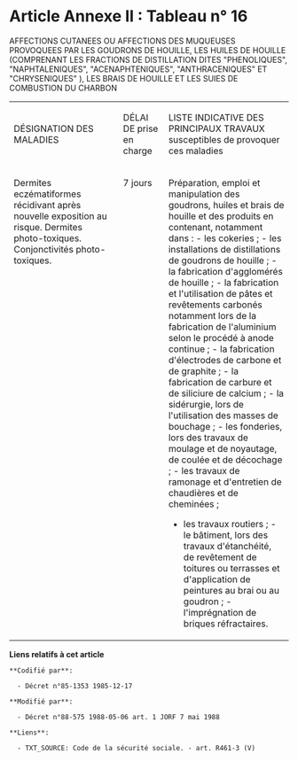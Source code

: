 # Article Annexe II : Tableau n° 16

AFFECTIONS CUTANEES OU AFFECTIONS DES MUQUEUSES PROVOQUEES PAR LES GOUDRONS DE HOUILLE, LES HUILES DE HOUILLE (COMPRENANT LES
FRACTIONS DE DISTILLATION DITES "PHENOLIQUES", "NAPHTALENIQUES", "ACENAPHTENIQUES", "ANTHRACENIQUES" ET "CHRYSENIQUES" ), LES
BRAIS DE HOUILLE ET LES SUIES DE COMBUSTION DU CHARBON

<table>
  <tbody>
    <tr>
      <td width="227">

DÉSIGNATION DES MALADIES

</td>
      <td width="76">

DÉLAI DE prise en charge

</td>
      <td width="265">

LISTE INDICATIVE DES PRINCIPAUX TRAVAUX susceptibles de provoquer ces maladies

</td>
    </tr>
    <tr>
      <td width="227" valign="top">

Dermites eczématiformes récidivant après nouvelle exposition au risque. Dermites photo-toxiques. Conjonctivités photo-
toxiques.

</td>
      <td valign="top" width="76">

7 jours

</td>
      <td width="265" valign="top">

Préparation, emploi et manipulation des goudrons, huiles et brais de houille et des produits en contenant, notamment dans : -
les cokeries ; - les installations de distillations de goudrons de houille ; - la fabrication d'agglomérés de houille ; - la
fabrication et l'utilisation de pâtes et revêtements carbonés notamment lors de la fabrication de l'aluminium selon le
procédé à anode continue ; - la fabrication d'électrodes de carbone et de graphite ; - la fabrication de carbure et de
siliciure de calcium ; - la sidérurgie, lors de l'utilisation des masses de bouchage ; - les fonderies, lors des travaux de
moulage et de noyautage, de coulée et de décochage ; - les travaux de ramonage et d'entretien de chaudières et de cheminées ;
- les travaux routiers ; - le bâtiment, lors des travaux d'étanchéité, de revêtement de toitures ou terrasses et
d'application de peintures au brai ou au goudron ; - l'imprégnation de briques réfractaires.

</td>
    </tr>
  </tbody>
</table>

**Liens relatifs à cet article**

	**Codifié par**:

	  - Décret n°85-1353 1985-12-17

	**Modifié par**:

	  - Décret n°88-575 1988-05-06 art. 1 JORF 7 mai 1988

	**Liens**:

	  - TXT_SOURCE: Code de la sécurité sociale. - art. R461-3 (V)
